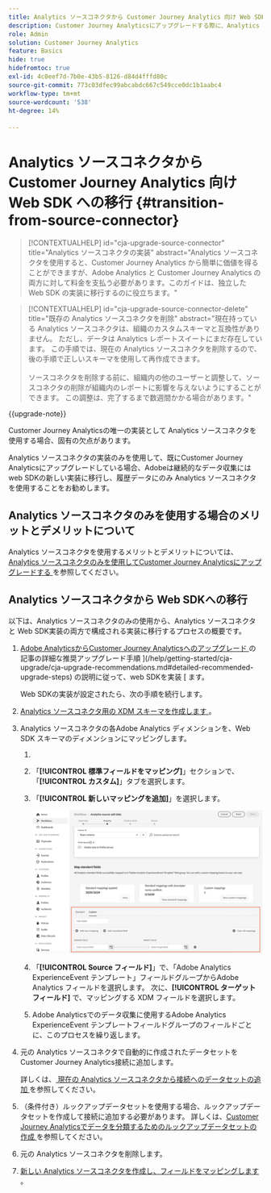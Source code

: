 ```yaml
---
title: Analytics ソースコネクタから Customer Journey Analytics 向け Web SDK への移行
description: Customer Journey Analyticsにアップグレードする際に、Analytics ソースコネクタから web SDKに移行する方法を説明します
role: Admin
solution: Customer Journey Analytics
feature: Basics
hide: true
hidefromtoc: true
exl-id: 4c0eef7d-7b0e-43b5-8126-d84d4fffd80c
source-git-commit: 773c03dfec99abcabdc667c549cce0dc1b1aabc4
workflow-type: tm+mt
source-wordcount: '538'
ht-degree: 14%

---
```


# Analytics ソースコネクタから Customer Journey Analytics 向け Web SDK への移行 {#transition-from-source-connector}

<!-- markdownlint-disable MD034 -->

>[!CONTEXTUALHELP]
>id="cja-upgrade-source-connector"
>title="Analytics ソースコネクタの実装"
>abstract="Analytics ソースコネクタを使用すると、Customer Journey Analytics から簡単に価値を得ることができますが、Adobe Analytics と Customer Journey Analytics の両方に対して料金を支払う必要があります。このガイドは、独立した Web SDK の実装に移行するのに役立ちます。"

<!-- markdownlint-enable MD034 -->

<!-- markdownlint-disable MD034 -->

>[!CONTEXTUALHELP]
>id="cja-upgrade-source-connector-delete"
>title="既存の Analytics ソースコネクタを削除"
>abstract="現在持っている Analytics ソースコネクタは、組織のカスタムスキーマと互換性がありません。 ただし、データは Analytics レポートスイートにまだ存在しています。 この手順では、現在の Analytics ソースコネクタを削除するので、後の手順で正しいスキーマを使用して再作成できます。<br><br> ソースコネクタを削除する前に、組織内の他のユーザーと調整して、ソースコネクタの削除が組織内のレポートに影響を与えないようにすることができます。 この調整は、完了するまで数週間かかる場合があります。"

<!-- markdownlint-enable MD034 -->

{{upgrade-note}}

Customer Journey Analyticsの唯一の実装として Analytics ソースコネクタを使用する場合、固有の欠点があります。

Analytics ソースコネクタの実装のみを使用して、既にCustomer Journey Analyticsにアップグレードしている場合、Adobeは継続的なデータ収集には web SDKの新しい実装に移行し、履歴データにのみ Analytics ソースコネクタを使用することをお勧めします。

## Analytics ソースコネクタのみを使用する場合のメリットとデメリットについて

Analytics ソースコネクタを使用するメリットとデメリットについては、[Analytics ソースコネクタのみを使用してCustomer Journey Analyticsにアップグレードする ](/help/getting-started/cja-upgrade/cja-upgrade-alternative-source-connector.md) を参照してください。

## Analytics ソースコネクタから Web SDKへの移行

以下は、Analytics ソースコネクタのみの使用から、Analytics ソースコネクタと Web SDK実装の両方で構成される実装に移行するプロセスの概要です。

1. [Adobe AnalyticsからCustomer Journey Analyticsへのアップグレード ](/help/getting-started/cja-upgrade/cja-upgrade-recommendations.md) の記事の詳細な推奨アップグレード手順 ](/help/getting-started/cja-upgrade/cja-upgrade-recommendations.md#detailed-recommended-upgrade-steps) の説明に従って、web SDKを実装 [ ます。

   Web SDKの実装が設定されたら、次の手順を続行します。

1. [Analytics ソースコネクタ用の XDM スキーマを作成します ](/help/getting-started/cja-upgrade/cja-upgrade-source-connector-schema.md)。

1. Analytics ソースコネクタの各Adobe Analytics ディメンションを、Web SDK スキーマのディメンションにマッピングします。

   1. 
      <!-- how do you get here -->

   1. 「**[!UICONTROL 標準フィールドをマッピング]**」セクションで、「**[!UICONTROL カスタム]**」タブを選択します。

   1. 「**[!UICONTROL 新しいマッピングを追加]**」を選択します。

      ![ スキーマフィールドのマッピング ](assets/schema-mapping.png)

   1. 「**[!UICONTROL Source フィールド]**」で、「Adobe Analytics ExperienceEvent テンプレート」フィールドグループからAdobe Analytics フィールドを選択します。 次に、**[!UICONTROL ターゲットフィールド]** で、マッピングする XDM フィールドを選択します。

   1. Adobe Analyticsでのデータ収集に使用するAdobe Analytics ExperienceEvent テンプレートフィールドグループのフィールドごとに、このプロセスを繰り返します。

1. 元の Analytics ソースコネクタで自動的に作成されたデータセットをCustomer Journey Analytics接続に追加します。

   詳しくは、[ 現在の Analytics ソースコネクタから接続へのデータセットの追加 ](/help/getting-started/cja-upgrade/cja-upgrade-source-connector-dataset.md) を参照してください。

1. （条件付き）ルックアップデータセットを使用する場合、ルックアップデータセットを作成して接続に追加する必要があります。 詳しくは、[Customer Journey Analyticsでデータを分類するためのルックアップデータセットの作成 ](/help/getting-started/cja-upgrade/cja-upgrade-dataset-lookup.md) を参照してください。

1. 元の Analytics ソースコネクタを削除します。<!-- need to add steps somewhere about how to do this -->

1. [ 新しい Analytics ソースコネクタを作成し、フィールドをマッピングします ](/help/getting-started/cja-upgrade/cja-upgrade-source-connector.md)。
